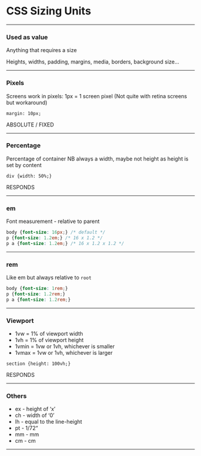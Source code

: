 # CSS Sizing Units

---

### Used as value

Anything that requires a size

Heights, widths, padding, margins, media, borders, background size...

---

### Pixels

Screens work in pixels: 1px = 1 screen pixel
(Not quite with retina screens but workaround)

```
margin: 10px;
```

ABSOLUTE / FIXED

---

### Percentage

Percentage of container
NB always a width, maybe not height as height is set by content

```
div {width: 50%;}
```

RESPONDS

---

### em

Font measurement - relative to parent

```css
body {font-size: 16px;} /* default */
p {font-size: 1.2em;} /* 16 x 1.2 */
p a {font-size: 1.2em;} /* 16 x 1.2 x 1.2 */
```

---

### rem

Like em but always relative to `root`

```css
body {font-size: 1rem;}
p {font-size: 1.2rem;}
p a {font-size: 1.2rem;}
```
---

### Viewport

- 1vw = 1% of viewport width
- 1vh = 1% of viewport height
- 1vmin = 1vw or 1vh, whichever is smaller
- 1vmax = 1vw or 1vh, whichever is larger

```
section {height: 100vh;}
```

RESPONDS

---

### Others

- ex - height of ‘x’
- ch - width of ‘0’
- lh - equal to the line-height
- pt - 1/72“
- mm - mm
- cm - cm

---




